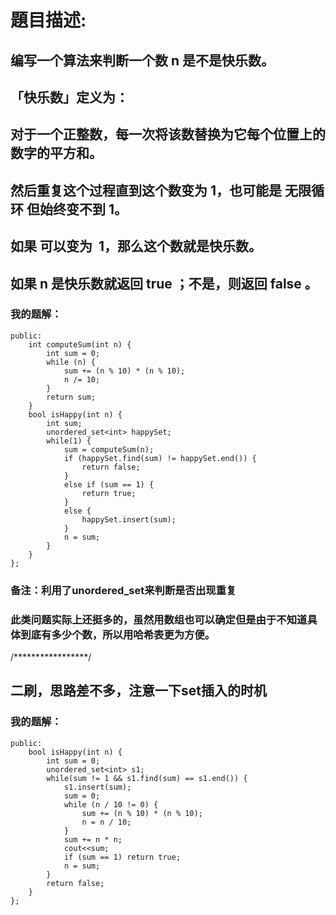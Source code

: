 # 題目描述:
## 编写一个算法来判断一个数 n 是不是快乐数。
## 「快乐数」定义为：
## 对于一个正整数，每一次将该数替换为它每个位置上的数字的平方和。
## 然后重复这个过程直到这个数变为 1，也可能是 无限循环 但始终变不到 1。
## 如果 可以变为  1，那么这个数就是快乐数。
## 如果 n 是快乐数就返回 true ；不是，则返回 false 。
### 我的题解：
```class Solution {
public:
    int computeSum(int n) {
        int sum = 0;
        while (n) {
            sum += (n % 10) * (n % 10);
            n /= 10;
        }
        return sum;
    }
    bool isHappy(int n) {
        int sum;
        unordered_set<int> happySet;
        while(1) {
            sum = computeSum(n);
            if (happySet.find(sum) != happySet.end()) {
                return false;
            }
            else if (sum == 1) {
                return true;
            }
            else {
                happySet.insert(sum);
            }
            n = sum;
        }
    }
};
```
### **备注**：利用了unordered_set来判断是否出现重复
### 此类问题实际上还挺多的，虽然用数组也可以确定但是由于不知道具体到底有多少个数，所以用哈希表更为方便。
/*****************/
## 二刷，思路差不多，注意一下set插入的时机
### 我的题解：
```class Solution {
public:
    bool isHappy(int n) {
        int sum = 0;
        unordered_set<int> s1;
        while(sum != 1 && s1.find(sum) == s1.end()) {
            s1.insert(sum);
            sum = 0;
            while (n / 10 != 0) {
                sum += (n % 10) * (n % 10);
                n = n / 10; 
            }
            sum += n * n;
            cout<<sum;
            if (sum == 1) return true;
            n = sum;
        }
        return false;
    }
};     
```